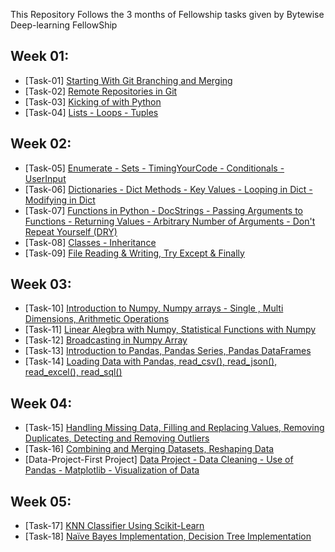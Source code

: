 This Repository Follows the 3 months of Fellowship tasks given by Bytewise Deep-learning FellowShip

## Week 01:
- [Task-01] [Starting With Git Branching and Merging](./Week01/Task01-%20Starting%20with%20Git%2C%20Branching%20%26%20Merging%20in%20Git/Task01.pdf)
- [Task-02] [Remote Repositories in Git](./Week01/Task02%20-%20Remote%20Repo%20in%20git/Task02-Remote-Repositories.pdf)
- [Task-03] [Kicking of with Python](./Week01/Task03%20-%20Kicking%20of%20with%20Python/)
- [Task-04] [Lists - Loops - Tuples](./Week01/Task04/)

## Week 02:
- [Task-05] [Enumerate - Sets - TimingYourCode - Conditionals - UserInput](/Week02/Task05%20-%20EnumerateFunc%20-%20Sets%20ETC/)
- [Task-06] [Dictionaries - Dict Methods - Key Values - Looping in Dict - Modifying in Dict](./Week02/Task06%20-%20Dict%20Methods%20Keys/)
- [Task-07] [Functions in Python - DocStrings - Passing Arguments to Functions - Returning Values - Arbitrary Number of Arguments - Don't Repeat Yourself (DRY)](/Week02/Task07%20-%20Funcs%20DocStrings%20Passing%20Args%20ETC/)
- [Task-08] [Classes - Inheritance](./Week02/Task08%20-%20Classes%20-%20Inheritance/)
- [Task-09] [File Reading & Writing, Try Except & Finally](/Week02/Task09%20-%20Read%20-%20Write%20File/)

## Week 03:
- [Task-10] [Introduction to Numpy, Numpy arrays - Single , Multi Dimensions, Arithmetic Operations](/Week03/Task10/)
- [Task-11] [Linear Alegbra with Numpy, Statistical Functions with Numpy](/Week03/Task11/)
- [Task-12] [Broadcasting in Numpy Array](./Week03/Task12%20-%20Broadcasting%20in%20Numpy%20Arrays/)
- [Task-13] [Introduction to Pandas, Pandas Series, Pandas DataFrames](./Week03/Task13/)
- [Task-14] [Loading Data with Pandas, read_csv(), read_json(), read_excel(), read_sql()](./Week03/Task14/)

## Week 04:
- [Task-15] [Handling Missing Data, Filling and Replacing Values, Removing Duplicates, Detecting and Removing Outliers](/Week04/Task15%20-%20Cleaning%20with%20Pandas/)
- [Task-16] [Combining and Merging Datasets, Reshaping Data](./Week04/Task16%20-%20Combining%20and%20Reshaping%20Datasets/)
- [Data-Project-First Project] [Data Project - Data Cleaning - Use of Pandas - Matplotlib - Visualization of Data](./Week04/Data-Project(First%20Project))

## Week 05:
- [Task-17] [KNN Classifier Using Scikit-Learn](/Week05/Task17/KNN(K_Nearest_Neighbors).ipynb)
- [Task-18] [Naïve Bayes Implementation, Decision Tree Implementation](/Week05/Task18/)